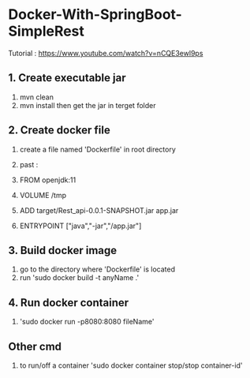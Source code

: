 # Docker-With-SpringBoot-SimpleRest
Tutorial : https://www.youtube.com/watch?v=nCQE3ewl9ps
## 1. Create executable jar
1. mvn clean
2. mvn install
then get the jar in terget folder
## 2. Create docker file
1. create a file named 'Dockerfile'  in root directory
2. past : 

1. FROM openjdk:11
2. VOLUME /tmp
3. ADD target/Rest_api-0.0.1-SNAPSHOT.jar app.jar
4. ENTRYPOINT ["java","-jar","/app.jar"]

## 3. Build docker image
1. go to the directory where 'Dockerfile' is located
2. run 'sudo docker build -t anyName .'
## 4. Run docker container
1. 'sudo docker run -p8080:8080 fileName'

## Other cmd
1. to run/off a container 'sudo docker container stop/stop container-id'
